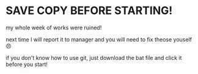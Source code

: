 # SAVE COPY BEFORE STARTING! 

my whole week of works were ruined!

next time I will report it to manager and you will need to fix theose youself 😠

if you don't know how to use git, just download the bat file and click it before you start!
